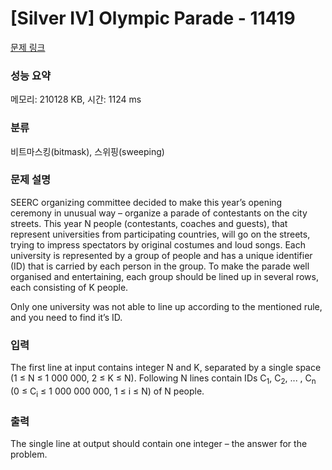 # [Silver IV] Olympic Parade - 11419 

[문제 링크](https://www.acmicpc.net/problem/11419) 

### 성능 요약

메모리: 210128 KB, 시간: 1124 ms

### 분류

비트마스킹(bitmask), 스위핑(sweeping)

### 문제 설명

<p>SEERC organizing committee decided to make this year’s opening ceremony in unusual way – organize a parade of contestants on the city streets. This year N people (contestants, coaches and guests), that represent universities from participating countries, will go on the streets, trying to impress spectators by original costumes and loud songs. Each university is represented by a group of people and has a unique identifier (ID) that is carried by each person in the group. To make the parade well organised and entertaining, each group should be lined up in several rows, each consisting of K people.</p>

<p>Only one university was not able to line up according to the mentioned rule, and you need to find it’s ID.</p>

### 입력 

 <p>The first line at input contains integer N and K, separated by a single space (1 ≤ N ≤ 1 000 000, 2 ≤ K ≤ N). Following N lines contain IDs C<sub>1</sub>, C<sub>2</sub>, ... , C<sub>n</sub> (0 ≤ C<sub>i</sub> ≤ 1 000 000 000, 1 ≤ i ≤ N) of N people.</p>

### 출력 

 <p>The single line at output should contain one integer – the answer for the problem.</p>

